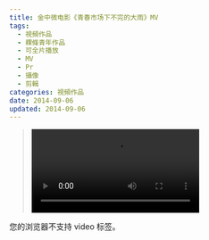 ```yaml
---
title: 金中微电影《青春市场下不完的大雨》MV
tags:
  - 視頻作品
  - 粿條青年作品
  - 可全片播放
  - MV
  - Pr
  - 攝像
  - 剪輯
categories: 視頻作品
date: 2014-09-06 
updated: 2014-09-06 
---
```


><video src="/asset/videos/大雨MV.mp4" controls="controls">
您的浏览器不支持 video 标签。
</video>

